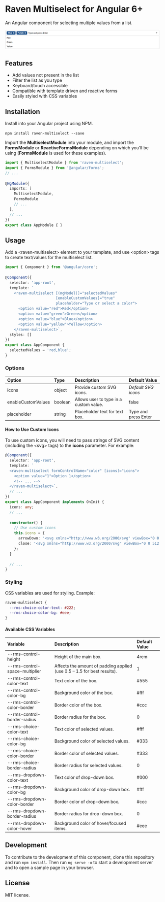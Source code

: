 # Raven Multiselect for Angular 6+

An Angular component for selecting multiple values from a list.

![demo](https://raw.githubusercontent.com/thomashigginbotham/raven-multiselect/HEAD/screenshots/sample.png)

## Features

* Add values not present in the list
* Filter the list as you type
* Keyboard/touch accessible
* Compatible with template driven and reactive forms
* Easily styled with CSS variables

## Installation

Install into your Angular project using NPM.

`npm install raven-multiselect --save`

Import the **MultiselectModule** into your module, and import the **FormsModule** or **ReactiveFormsModule** depending on which you'll be using (**FormsModule** is used for these examples).

```ts
import { MultiselectModule } from 'raven-multiselect';
import { FormsModule } from '@angular/forms';
// ...

@NgModule({
  imports: [
    MultiselectModule,
    FormsModule
    // ...
  ],
  // ...
})
export class AppModule { }
```

## Usage

Add a &lt;raven-multiselect&gt; element to your template, and use &lt;option&gt; tags to create text/values for the multiselect list.


```ts
import { Component } from '@angular/core';

@Component({
  selector: 'app-root',
  template: `
    <raven-multiselect [(ngModel)]="selectedValues"
                       [enableCustomValues]="true"
                       placeholder="Type or select a color">
      <option value="red">Red</option>
      <option value="green">Green</option>
      <option value="blue">Blue</option>
      <option value="yellow">Yellow</option>
    </raven-multiselect>`,
  styles: []
})
export class AppComponent {
  selectedValues = 'red,blue';
}
```

### Options
| Option             | Type    | Description                            | Default Value       
| :----------------- | :------ | :------------------------------------- | :-------------------
| icons              | object  | Provide custom SVG icons.              | *Default SVG icons*
| enableCustomValues | boolean | Allows user to type in a custom value. | false
| placeholder        | string  | Placeholder text for text box.         | Type and press Enter

#### How to Use Custom Icons
To use custom icons, you will need to pass strings of SVG content (including the &lt;svg&gt; tags) to the **icons** parameter. For example:

```ts
@Component({
  selector: 'app-root',
  template: `
  <raven-multiselect formControlName="color" [icons]="icons">
    <option value="1">Option 1</option>
    <!-- ... -->
  </raven-multiselect>`,
  // ...
})
export class AppComponent implements OnInit {
  icons: any;
  // ...

  constructor() {
    // Use custom icons
    this.icons = {
      arrowDown: '<svg xmlns="http://www.w3.org/2000/svg" viewBox="0 0 448 512"><path fill="currentColor" d="M413.1 222.5l22.2 22.2c9.4 9.4 9.4 24.6 0 33.9L241 473c-9.4 9.4-24.6 9.4-33.9 0L12.7 278.6c-9.4-9.4-9.4-24.6 0-33.9l22.2-22.2c9.5-9.5 25-9.3 34.3.4L184 343.4V56c0-13.3 10.7-24 24-24h32c13.3 0 24 10.7 24 24v287.4l114.8-120.5c9.3-9.8 24.8-10 34.3-.4z"></path></svg>',
      close: '<svg xmlns="http://www.w3.org/2000/svg" viewBox="0 0 512 512"><path fill="currentColor" d="M256 8C119 8 8 119 8 256s111 248 248 248 248-111 248-248S393 8 256 8zm0 448c-110.5 0-200-89.5-200-200S145.5 56 256 56s200 89.5 200 200-89.5 200-200 200zm101.8-262.2L295.6 256l62.2 62.2c4.7 4.7 4.7 12.3 0 17l-22.6 22.6c-4.7 4.7-12.3 4.7-17 0L256 295.6l-62.2 62.2c-4.7 4.7-12.3 4.7-17 0l-22.6-22.6c-4.7-4.7-4.7-12.3 0-17l62.2-62.2-62.2-62.2c-4.7-4.7-4.7-12.3 0-17l22.6-22.6c4.7-4.7 12.3-4.7 17 0l62.2 62.2 62.2-62.2c4.7-4.7 12.3-4.7 17 0l22.6 22.6c4.7 4.7 4.7 12.3 0 17z"></path></svg>'
    };
  }

  // ...
}
```

### Styling

CSS variables are used for styling. Example:

```css
raven-multiselect {
  --rms-choice-color-text: #222;
  --rms-choice-color-bg: #eee;
}
```

#### Available CSS Variables

| Variable                       | Description                                                                | Default Value
| :---------------------------   | :------------------------------------------------------------------------- | :------------
| --rms-control-height           | Height of the main box.                                                    | 4rem
| --rms-control-space-multiplier | Affects the amount of padding applied (use 0.5 – 1.5 for best results).    | 1
| --rms-control-color-text       | Text color of the box.                                                     | #555
| --rms-control-color-bg         | Background color of the box.                                               | #fff
| --rms-control-color-border     | Border color of the box.                                                   | #ccc
| --rms-control-border-radius    | Border radius for the box.                                                 | 0
| --rms-choice-color-text        | Text color of selected values.                                             | #fff
| --rms-choice-color-bg          | Background color of selected values.                                       | #333
| --rms-choice-color-border      | Border color of selected values.                                           | #333
| --rms-choice-border-radius     | Border radius for selected values.                                         | 0
| --rms-dropdown-color-text      | Text color of drop-down box.                                               | #000
| --rms-dropdown-color-bg        | Background color of drop-down box.                                         | #fff
| --rms-dropdown-color-border    | Border color of drop-down box.                                             | #ccc
| --rms-dropdown-border-radius   | Border radius for drop-down box.                                           | 0
| --rms-dropdown-color-hover     | Background color of hover/focused items.                                   | #eee

## Development

To contribute to the development of this component, clone this repository and run `npm install`. Then run `ng serve -o` to start a development server and to open a sample page in your browser.

## License

MIT license.
